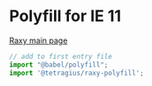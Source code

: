 # Polyfill for IE 11

[Raxy main page](https://github.com/Tetragius/raxy)

```typescript
// add to first entry file
import "@babel/polyfill";
import '@tetragius/raxy-polyfill';
```